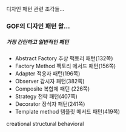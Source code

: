 디자인 패턴 관련 조각들...

### GOF의 디자인 패턴 왈...
##### 가장 간단하고 일반적인 패턴
- Abstract Factory 추상 팩토리 패턴(132쪽)
- Factory Method 팩토리 메서드 패턴(156쪽)
- Adapter 적응자 패턴(196쪽)
- Observer 감시자 패턴(382쪽)
- Composite 복합체 패턴 (226쪽)
- Strategy 전략 패턴(407쪽)
- Decorator 장식자 패턴(241쪽)
- Template method 템플릿 메서드 패턴(419쪽)


creational
structural
behavioral
